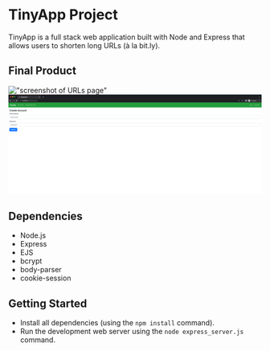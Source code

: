 # TinyApp Project

TinyApp is a full stack web application built with Node and Express that allows users to shorten long URLs (à la bit.ly).

## Final Product

!["screenshot of URLs page"](#)
!["screenshot of register page"](https://github.com/bbashcode/tinyapp-flex/blob/main/docs/TinyApp_Registration.png)

## Dependencies

- Node.js
- Express
- EJS
- bcrypt
- body-parser
- cookie-session


## Getting Started

- Install all dependencies (using the `npm install` command).
- Run the development web server using the `node express_server.js` command.